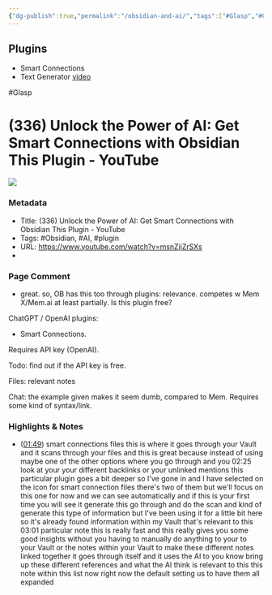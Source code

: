 ```yaml
---
{"dg-publish":true,"permalink":"/obsidian-and-ai/","tags":["#Glasp","#Obsidian","#AI","#plugin"],"noteIcon":"2"}
---
```


## Plugins

- Smart Connections
- Text Generator [video](https://www.youtube.com/watch?v=awVyS4f3WQ8&t=51s)

#Glasp 

# (336) Unlock the Power of AI: Get Smart Connections with Obsidian This Plugin - YouTube

![](https://www.youtube.com/watch?v=msnZjiZrSXs)

### Metadata

- Title: (336) Unlock the Power of AI: Get Smart Connections with Obsidian This Plugin - YouTube
- Tags: #Obsidian, #AI, #plugin
- URL: https://www.youtube.com/watch?v=msnZjiZrSXs
- 
### Page Comment

- great. so, OB has this too through plugins: relevance. competes w Mem X/Mem.ai at least partially. Is this plugin free?

ChatGPT / OpenAI plugins:
- Smart Connections.

Requires API key (OpenAI).

Todo: find out if the API key is free.

Files: relevant notes

Chat: the example given makes it seem dumb, compared to Mem. Requires some kind of syntax/link.

### Highlights & Notes

- ([01:49](https://www.youtube.com/watch?v=msnZjiZrSXs&t=109s)) smart connections files this is where it goes through your Vault and it scans through your files and this is great because instead of using maybe one of the other options where you go through and you 02:25 look at your your different backlinks or your unlinked mentions this particular plugin goes a bit deeper so I've gone in and I have selected on the icon for smart connection files there's two of them but we'll focus on this one for now and we can see automatically and if this is your first time you will see it generate this go through and do the scan and kind of generate this type of information but I've been using it for a little bit here so it's already found information within my Vault that's relevant to this 03:01 particular note this is really fast and this really gives you some good insights without you having to manually do anything to your to your Vault or the notes within your Vault to make these different notes linked together it goes through itself and it uses the AI to you know bring up these different references and what the AI think is relevant to this this note within this list now right now the default setting us to have them all expanded


